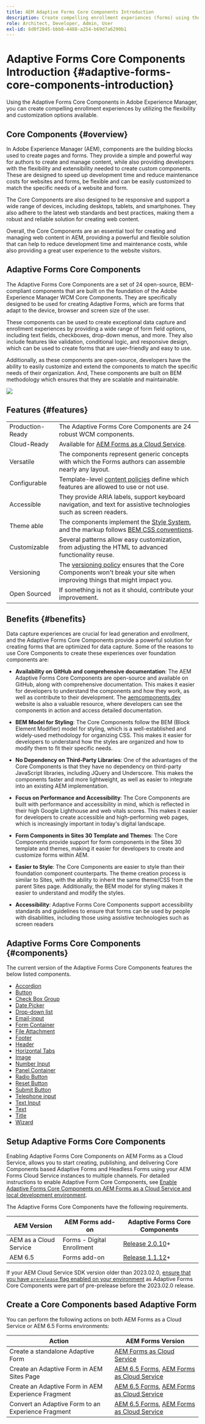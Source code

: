```yaml
---
title: AEM Adaptive Forms Core Components Introduction
description: Create compelling enrollment experiences (forms) using the flexibility of the Adaptive Forms Core Components and deliver it with the power of Adobe Experience Manager.
role: Architect, Developer, Admin, User
exl-id: 6d0f2845-bbb8-4488-a254-b69d7a6290b1
---
```

# Adaptive Forms Core Components Introduction {#adaptive-forms-core-components-introduction}

Using the Adaptive Forms Core Components in Adobe Experience Manager, you can create compelling enrollment experiences by utilizing the flexibility and customization options available. 

## Core Components  {#overview}

In Adobe Experience Manager (AEM), components are the building blocks used to create pages and forms. They provide a simple and powerful way for authors to create and manage content, while also providing developers with the flexibility and extensibility needed to create custom components. These are designed to speed up development time and reduce maintenance costs for websites and forms, be flexible and can be easily customized to match the specific needs of a website and form.

The Core Components are also designed to be responsive and support a wide range of devices, including desktops, tablets, and smartphones. They also adhere to the latest web standards and best practices, making them a robust and reliable solution for creating web content.

Overall, the Core Components are an essential tool for creating and managing web content in AEM, providing a powerful and flexible solution that can help to reduce development time and maintenance costs, while also providing a great user experience to the website visitors. 

## Adaptive Forms Core Components

The Adaptive Forms Core Components are a set of 24 open-source, BEM-compliant components that are built on the foundation of the Adobe Experience Manager WCM Core Components. They are specifically designed to be used for creating Adaptive Forms, which are forms that adapt to the device, browser and screen size of the user.

These components can be used to create exceptional data capture and enrollment experiences by providing a wide range of form field options, including text fields, checkboxes, drop-down menus, and more. They also include features like validation, conditional logic, and responsive design, which can be used to create forms that are user-friendly and easy to use.

Additionally, as these components are open-source, developers have the ability to easily customize and extend the components to match the specific needs of their organization. And, These components are built on BEM methodology which ensures that they are scalable and maintainable.

![](assets/sample-adaptive-form.png)

## Features {#features}

|||
|---|---|
|Production-Ready| The Adaptive Forms Core Components are 24 robust WCM components.|
|Cloud-Ready| Available for  [AEM Forms as a Cloud Service](https://experienceleague.adobe.com/docs/experience-manager-cloud-service/content/forms/home.html).|
|Versatile| The components represent generic concepts with which the Forms authors can assemble nearly any layout.|
|Configurable| Template-level [content policies](https://experienceleague.adobe.com/docs/experience-manager-cloud-service/content/implementing/developing/full-stack/components-templates/templates.html#content-policies) define which features are allowed to use or not use.|
|Accessible| They provide ARIA labels, support keyboard navigation, and  text for assistive technologies such as screen readers.|
|Theme able| The components implement the [Style System](https://experienceleague.adobe.com/docs/experience-manager-cloud-service/content/sites/authoring/features/style-system.html), and the markup follows [BEM CSS conventions](https://getbem.com/).|
|Customizable| Several patterns allow easy customization, from adjusting the HTML to advanced functionality reuse.|
|Versioning| The [versioning policy](https://github.com/adobe/aem-core-wcm-components/wiki/Versioning-policies) ensures that the Core Components won't break your site when improving things that might impact you.|
|Open Sourced| If something is not as it should, contribute your improvement.|

<!-- comply with [WCAG 2.1 standard](https://www.w3.org/TR/WCAG21/), -->

 
## Benefits {#benefits}

Data capture experiences are crucial for lead generation and enrollment, and the Adaptive Forms Core Components provide a powerful solution for creating forms that are optimized for data capture. Some of the reasons to use Core Components to create these experiences over foundation components are: 

*   **Availability on GitHub and comprehensive documentation**: The AEM Adaptive Forms Core Components are open-source and available on GitHub, along with comprehensive documentation. This makes it easier for developers to understand the components and how they work, as well as contribute to their development. The [aemcomponents.dev](https://www.aemcomponents.dev/) website is also a valuable resource, where developers can see the components in action and access detailed documentation.

*   **BEM Model for Styling**: The Core Components follow the BEM (Block Element Modifier) model for styling, which is a well-established and widely-used methodology for organizing CSS. This makes it easier for developers to understand how the styles are organized and how to modify them to fit their specific needs.

*   **No Dependency on Third-Party Libraries**: One of the advantages of the Core Components is that they have no dependency on third-party JavaScript libraries, including JQuery and Underscore. This makes the components faster and more lightweight, as well as easier to integrate into an existing AEM implementation.

*   **Focus on Performance and Accessibility**: The Core Components are built with performance and accessibility in mind, which is reflected in their high Google Lighthouse and web vitals scores. This makes it easier for developers to create accessible and high-performing web pages, which is increasingly important in today's digital landscape.

*   **Form Components in Sites 30 Template and Themes**: The Core Components provide support for form components in the Sites 30 template and themes, making it easier for developers to create and customize forms within AEM.

*   **Easier to Style**: The Core Components are easier to style than their foundation component counterparts. The theme creation process is similar to Sites, with the ability to inherit the same theme/CSS from the parent Sites page. Additionally, the BEM model for styling makes it easier to understand and modify the styles.

*   **Accessibility**: Adaptive Forms Core Components support accessibility standards and guidelines to ensure that forms can be used by people with disabilities, including those using assistive technologies such as screen readers

## Adaptive Forms Core Components {#components}

The current version of the Adaptive Forms Core Components features the below listed components. 

* [Accordion](/help/adaptive-forms/components/accordion.md)
* [Button](/help/adaptive-forms/components/button.md)
* [Check Box Group](/help/adaptive-forms/components/checkbox-group.md)
* [Date Picker](/help/adaptive-forms/components/date-picker.md)
* [Drop-down list](/help/adaptive-forms/components/drop-down.md)
* [Email-input](/help/adaptive-forms/components/email-input.md)
* [Form Container](/help/adaptive-forms/components/form-container.md)
* [File Attachment](/help/adaptive-forms/components/file-attachment.md)
* [Footer](/help/adaptive-forms/components/footer.md)
* [Header](/help/adaptive-forms/components/header.md)
* [Horizontal Tabs](/help/adaptive-forms/components/horizontal-tabs.md)
* [Image](/help/adaptive-forms/components/image.md)
* [Number Input](/help/adaptive-forms/components/number-input.md)
* [Panel Container](/help/adaptive-forms/components/panel-container.md)
* [Radio Button](/help/adaptive-forms/components/radio-button.md)
* [Reset Button](/help/adaptive-forms/components/reset-button.md)
* [Submit Button](/help/adaptive-forms/components/submit-button.md)
* [Telephone input](/help/adaptive-forms/components/telephone-input.md)
* [Text Input](/help/adaptive-forms/components/text-input.md)
* [Text](/help/adaptive-forms/components/text.md)
* [Title](/help/adaptive-forms/components/title.md)
* [Wizard](/help/adaptive-forms/components/wizard.md)

## Setup Adaptive Forms Core Components

Enabling Adaptive Forms Core Components on AEM Forms as a Cloud Service, allows you to start creating, publishing, and delivering Core Components based Adaptive Forms and Headless Forms using your AEM Forms Cloud Service instances to multiple channels. For detailed instructions to enable Adaptive Form Core Components, see [Enable Adaptive Forms Core Components on AEM Forms as a Cloud Service and local development environment](https://experienceleague.adobe.com/docs/experience-manager-cloud-service/content/forms/setup-configure-migrate/enable-adaptive-forms-core-components.html).

The Adaptive Forms Core Components have the following requirements.

|AEM Version|AEM Forms add-on|Adaptive Forms Core Components|
|---|---|---|
|AEM as a Cloud Service|Forms - Digital Enrollment|[Release 2.0.10](version.md)+|
|AEM 6.5 | Forms add-on |[Release 1.1.12](version.md)+|

If your AEM Cloud Service SDK version older than 2023.02.0, [ensure that you have `prerelease` flag enabled on your environment](https://experienceleague.adobe.com/docs/experience-manager-cloud-service/content/release-notes/prerelease.html?lang=en#new-features) as Adaptive Forms Core Components were part of pre-prelease before the 2023.02.0 release.


## Create a Core Components based Adaptive Form

You can perform the following actions on both AEM Forms as a Cloud Service or AEM 6.5 Forms environments:

| Action | AEM Forms Version |
|--------|------------------|
| Create a standalone Adaptive Form | [AEM Forms as Cloud Service](https://experienceleague.adobe.com/docs/experience-manager-cloud-service/content/forms/adaptive-forms-authoring/authoring-adaptive-forms-core-components/create-an-adaptive-form-on-forms-cs/creating-adaptive-form-core-components.html) |
| Create an Adaptive Form in AEM Sites Page | [AEM 6.5 Forms](https://experienceleague.adobe.com/docs/experience-manager-65/forms/adaptive-forms-basic-authoring/create-or-add-an-adaptive-form-to-aem-sites-page.html?lang=en#create-an-adaptive-form-in-sites-editor-or-experience-fragment), [AEM Forms as Cloud Service](https://experienceleague.adobe.com/docs/experience-manager-cloud-service/content/forms/adaptive-forms-authoring/create-or-add-an-adaptive-form-to-aem-sites-page.html#create-an-adaptive-form-in-sites-editor-or-experience-fragment) |
| Create an Adaptive Form in AEM Experience Fragment | [AEM 6.5 Forms](https://experienceleague.adobe.com/docs/experience-manager-65/forms/adaptive-forms-basic-authoring/create-or-add-an-adaptive-form-to-aem-sites-page.html?lang=en#create-an-adaptive-form-in-experience-fragment), [AEM Forms as Cloud Service](https://experienceleague.adobe.com/docs/experience-manager-cloud-service/content/forms/adaptive-forms-authoring/create-or-add-an-adaptive-form-to-aem-sites-page.html#create-an-adaptive-form-in-experience-fragment) |
| Convert an Adaptive Form to an Experience Fragment | [AEM 6.5 Forms](https://experienceleague.adobe.com/docs/experience-manager-65/forms/adaptive-forms-basic-authoring/create-or-add-an-adaptive-form-to-aem-sites-page.html?lang=en#convert-an-adaptive-form-in-sites-page-to-an-experience-fragment), [AEM Forms as Cloud Service](https://experienceleague.adobe.com/docs/experience-manager-cloud-service/content/forms/adaptive-forms-authoring/create-or-add-an-adaptive-form-to-aem-sites-page.html#convert-an-adaptive-form-in-sites-page-to-an-experience-fragment) |





<!-- >, such as  [WCAG 2.1 standard](https://www.w3.org/TR/WCAG21/), to ensure that forms can be used by people with disabilities, including those using assistive technologies such as screen readers.

*   **Alignment with AEM Sites**: The Core Components are designed to be more aligned with AEM Sites, making it easier for Sites users to adopt and use them without having to learn anything new. The components use the same front-end pipeline as Sites, making it easier to style and modify their appearance. 

<!-- Additionally, the following points further illustrate this alignment:

    *   **Authoring experience inline with Page editor**: The Core Components have an authoring experience that is inline with the Sites editor, with dialogs and other experiences similar to the Page editor. This makes it easier for Sites users to create and manage forms within the familiar context of the Sites editor.

    *   **Inline form editing in Sites editor**: The Core Components allow  inline form editing within the Sites editor, avoiding the need to switch back and forth between editors. This streamlines the authoring experience and makes it easier to create and manage forms.

    *   **Inheriting Sites features in Forms**: Forms authored within a Sites page inherit the same features as Sites. This provides a seamless and integrated experience for creating and managing forms within the context of AEM Sites 
    
    <!--including Multi Site Manager, the ability to use Sites components within a form for static content, support for scheduled publish/unpublish, form translation aligned with Sites translation, versioning, and targeting -->
